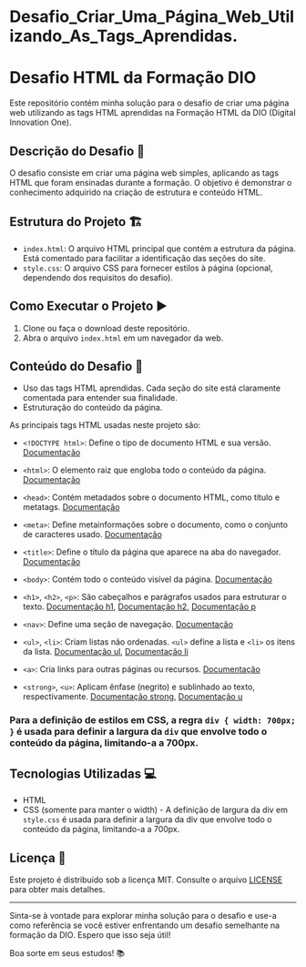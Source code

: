 # Desafio_Criar_Uma_Página_Web_Utilizando_As_Tags_Aprendidas.

# Desafio HTML da Formação DIO

Este repositório contém minha solução para o desafio de criar uma página web utilizando as tags HTML aprendidas na Formação HTML da DIO (Digital Innovation One).

## Descrição do Desafio 📝

O desafio consiste em criar uma página web simples, aplicando as tags HTML que foram ensinadas durante a formação. O objetivo é demonstrar o conhecimento adquirido na criação de estrutura e conteúdo HTML.

## Estrutura do Projeto 🏗️

- `index.html`: O arquivo HTML principal que contém a estrutura da página. Está comentado para facilitar a identificação das seções do site.
- `style.css`: O arquivo CSS para fornecer estilos à página (opcional, dependendo dos requisitos do desafio).

## Como Executar o Projeto ▶️

1. Clone ou faça o download deste repositório.
2. Abra o arquivo `index.html` em um navegador da web.

## Conteúdo do Desafio 🚀

- Uso das tags HTML aprendidas. Cada seção do site está claramente comentada para entender sua finalidade.
- Estruturação do conteúdo da página.

As principais tags HTML usadas neste projeto são:

- `<!DOCTYPE html>`: Define o tipo de documento HTML e sua versão. [Documentação](https://developer.mozilla.org/en-US/docs/Web/HTML/Quirks_Mode_and_Standards_Mode#the_doctype)

- `<html>`: O elemento raiz que engloba todo o conteúdo da página. [Documentação](https://developer.mozilla.org/en-US/docs/Web/HTML/Element/html)

- `<head>`: Contém metadados sobre o documento HTML, como título e metatags. [Documentação](https://developer.mozilla.org/en-US/docs/Web/HTML/Element/head)

- `<meta>`: Define metainformações sobre o documento, como o conjunto de caracteres usado. [Documentação](https://developer.mozilla.org/en-US/docs/Web/HTML/Element/meta)

- `<title>`: Define o título da página que aparece na aba do navegador. [Documentação](https://developer.mozilla.org/en-US/docs/Web/HTML/Element/title)

- `<body>`: Contém todo o conteúdo visível da página. [Documentação](https://developer.mozilla.org/en-US/docs/Web/HTML/Element/body)

- `<h1>`, `<h2>`, `<p>`: São cabeçalhos e parágrafos usados para estruturar o texto. [Documentação h1](https://developer.mozilla.org/en-US/docs/Web/HTML/Element/h1), [Documentação h2](https://developer.mozilla.org/en-US/docs/Web/HTML/Element/h2), [Documentação p](https://developer.mozilla.org/en-US/docs/Web/HTML/Element/p)

- `<nav>`: Define uma seção de navegação. [Documentação](https://developer.mozilla.org/en-US/docs/Web/HTML/Element/nav)

- `<ul>`, `<li>`: Criam listas não ordenadas. `<ul>` define a lista e `<li>` os itens da lista. [Documentação ul](https://developer.mozilla.org/en-US/docs/Web/HTML/Element/ul), [Documentação li](https://developer.mozilla.org/en-US/docs/Web/HTML/Element/li)

- `<a>`: Cria links para outras páginas ou recursos. [Documentação](https://developer.mozilla.org/en-US/docs/Web/HTML/Element/a)

- `<strong>`, `<u>`: Aplicam ênfase (negrito) e sublinhado ao texto, respectivamente. [Documentação strong](https://developer.mozilla.org/en-US/docs/Web/HTML/Element/strong), [Documentação u](https://developer.mozilla.org/en-US/docs/Web/HTML/Element/u)

### Para a definição de estilos em CSS, a regra `div { width: 700px; }` é usada para definir a largura da `div` que envolve todo o conteúdo da página, limitando-a a 700px.


## Tecnologias Utilizadas 💻

- HTML
- CSS (somente para manter o width) - A definição de largura da div em `style.css` é usada para definir a largura da div que envolve todo o conteúdo da página, limitando-a a 700px.

## Licença 📄

Este projeto é distribuído sob a licença MIT. Consulte o arquivo [LICENSE](LICENSE) para obter mais detalhes.

---

Sinta-se à vontade para explorar minha solução para o desafio e use-a como referência se você estiver enfrentando um desafio semelhante na formação da DIO. Espero que isso seja útil!

Boa sorte em seus estudos! 📚

